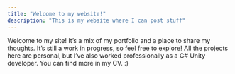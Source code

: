 ```yaml
---
title: "Welcome to my website!"
description: "This is my website where I can post stuff"
---
```

Welcome to my site! It’s a mix of my portfolio and a place to share my thoughts. It’s still a work in progress, so feel free to explore!
All the projects here are personal, but I’ve also worked professionally as a C# Unity developer. You can find more in my CV. :)